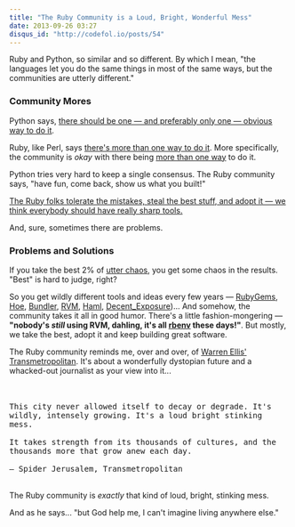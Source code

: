 ```yaml
---
title: "The Ruby Community is a Loud, Bright, Wonderful Mess"
date: 2013-09-26 03:27
disqus_id: "http://codefol.io/posts/54"
---
```

Ruby and Python, so similar and so different. By which I mean, "the languages let you do the same things in most of the same ways, but the communities are utterly different."

<h3> Community Mores </h3>

Python says, <a href="http://www.python.org/dev/peps/pep-0020/">there should be one &mdash; and preferably only one &mdash; obvious way to do it</a>.

Ruby, like Perl, says <a href="http://blog.bignerdranch.com/1605-writing-readable-ruby/">there's more than one way to do it</a>. More specifically, the community is <i>okay</i> with there being <a href="http://mislav.uniqpath.com/poignant-guide/">more than one way</a> to do it.

Python tries very hard to keep a single consensus. The Ruby community says, "have fun, come back, show us what you built!"

<a href="http://raganwald.com/2008/07/my-analyst-warned-me-but.html">The Ruby folks tolerate the mistakes, steal the best stuff, and adopt it &mdash; we think everybody should have really sharp tools.</a>

And, sure, sometimes there are problems.

<h3> Problems and Solutions </h3>

If you take the best 2% of <a href="http://michaelochurch.wordpress.com/2013/03/19/gervais-macleod-12-growth-chaos-and-risk/">utter chaos</a>, you get some chaos in the results. "Best" is hard to judge, right?

So you get wildly different tools and ideas every few years &mdash; <a href="http://rubygems.org/">RubyGems</a>, <a href="http://rubygems.org/gems/hoe">Hoe</a>, <a href="http://bundler.io/">Bundler</a>, <a href="http://rvm.io">RVM</a>, <a href="http://haml.info/">Haml</a>, <a href="https://github.com/voxdolo/decent_exposure">Decent_Exposure</a>)... And somehow, the community takes it all in good humor. There's a little fashion-mongering &mdash; <b>"nobody's <i>still</i> using RVM, dahling, it's all <a href="https://github.com/sstephenson/rbenv">rbenv</a> these days!"</b>. But mostly, we take the best, adopt it and keep building great software.

The Ruby community reminds me, over and over, of <a href="http://en.wikipedia.org/wiki/Transmetropolitan">Warren Ellis' Transmetropolitan</a>. It's about a wonderfully dystopian future and a whacked-out journalist as your view into it...

<br/><br/><tt>This city never allowed itself to decay or degrade. It's wildly, intensely growing. It's a loud bright stinking mess.<br/><br/>It takes strength from its thousands of cultures, and the thousands more that grow anew each day.<br/><br/>&mdash; Spider Jerusalem, Transmetropolitan</tt> <br/><br/>

The Ruby community is <i>exactly</i> that kind of loud, bright, stinking mess.

And as he says... "but God help me, I can't imagine living anywhere else."
